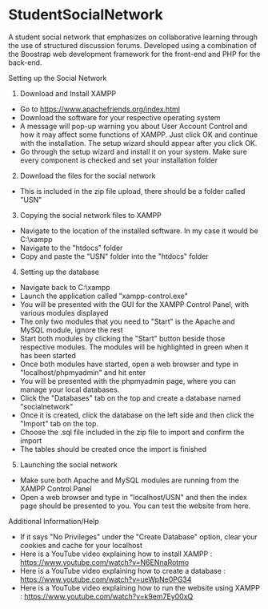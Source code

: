 # StudentSocialNetwork
A student social network that emphasizes on collaborative learning through the use of structured discussion forums. Developed using a combination of the Boostrap web development framework for the front-end and PHP for the back-end.

Setting up the Social Network

1. Download and Install XAMPP
- Go to https://www.apachefriends.org/index.html
- Download the software for your respective operating system
- A message will pop-up warning you about User Account Control and how it may affect some functions of XAMPP. Just click OK and continue with the installation. The setup wizard should appear after you click OK.
- Go through the setup wizard and install it on your system. Make sure every component is checked and set your installation folder 

2. Download the files for the social network
- This is included in the zip file upload, there should be a folder called "USN"

3. Copying the social network files to XAMPP
- Navigate to the location of the installed software. In my case it would be C:\xampp
- Navigate to the "htdocs" folder
- Copy and paste the "USN" folder into the "htdocs" folder

4. Setting up the database
- Navigate back to C:\xampp
- Launch the application called "xampp-control.exe"
- You will be presented with the GUI for the XAMPP Control Panel, with various modules displayed
- The only two modules that you need to "Start" is the Apache and MySQL module, ignore the rest
- Start both modules by clicking the "Start" button beside those respective modules. The modules will be highlighted in green when it has been started
- Once both modules have started, open a web browser and type in "localhost/phpmyadmin" and hit enter
- You will be presented with the phpmyadmin page, where you can manage your local databases. 
- Click the "Databases" tab on the top and create a database named "socialnetwork"
- Once it is created, click the database on the left side and then click the "Import" tab on the top.
- Choose the .sql file included in the zip file to import and confirm the import
- The tables should be created once the import is finished

5. Launching the social network
- Make sure both Apache and MySQL modules are running from the XAMPP Control Panel
- Open a web browser and type in "localhost/USN" and then the index page should be presented to you. You can test the website from here.


Additional Information/Help
- If it says "No Privileges" under the "Create Database" option, clear your cookies and cache for your localhost
- Here is a YouTube video explaining how to install XAMPP : https://www.youtube.com/watch?v=N6ENnaRotmo
- Here is a YouTube video explaining how to create a database : https://www.youtube.com/watch?v=ueWpNe0PG34
- Here is a YouTube video explaining how to run the website using XAMPP : https://www.youtube.com/watch?v=k9em7Ey00xQ
